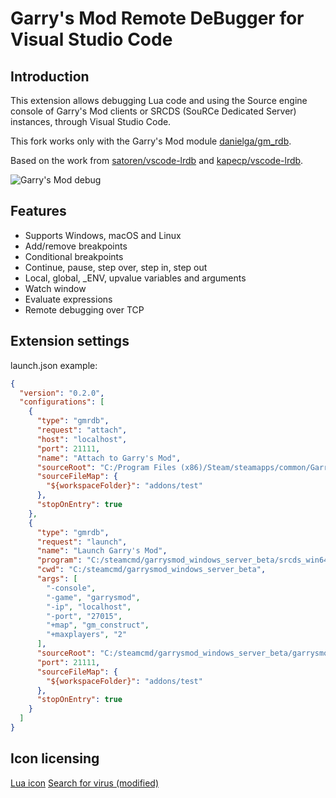 # Garry's Mod Remote DeBugger for Visual Studio Code

## Introduction

This extension allows debugging Lua code and using the Source engine console
of Garry's Mod clients or SRCDS (SouRCe Dedicated Server) instances,
through Visual Studio Code.

This fork works only with the Garry's Mod module
[danielga/gm_rdb](https://github.com/danielga/gm_rdb).

Based on the work from
[satoren/vscode-lrdb](https://github.com/satoren/vscode-lrdb) and
[kapecp/vscode-lrdb](https://github.com/kapecp/vscode-lrdb).

![Garry's Mod debug](https://raw.githubusercontent.com/danielga/vscode-gmrdb/master/images/lrdb.gif)

## Features

- Supports Windows, macOS and Linux
- Add/remove breakpoints
- Conditional breakpoints
- Continue, pause, step over, step in, step out
- Local, global, \_ENV, upvalue variables and arguments
- Watch window
- Evaluate expressions
- Remote debugging over TCP

## Extension settings

launch.json example:

```json
{
  "version": "0.2.0",
  "configurations": [
    {
      "type": "gmrdb",
      "request": "attach",
      "host": "localhost",
      "port": 21111,
      "name": "Attach to Garry's Mod",
      "sourceRoot": "C:/Program Files (x86)/Steam/steamapps/common/GarrysMod/garrysmod",
      "sourceFileMap": {
        "${workspaceFolder}": "addons/test"
      },
      "stopOnEntry": true
    },
    {
      "type": "gmrdb",
      "request": "launch",
      "name": "Launch Garry's Mod",
      "program": "C:/steamcmd/garrysmod_windows_server_beta/srcds_win64.exe",
      "cwd": "C:/steamcmd/garrysmod_windows_server_beta",
      "args": [
        "-console",
        "-game", "garrysmod",
        "-ip", "localhost",
        "-port", "27015",
        "+map", "gm_construct",
        "+maxplayers", "2"
      ],
      "sourceRoot": "C:/steamcmd/garrysmod_windows_server_beta/garrysmod",
      "port": 21111,
      "sourceFileMap": {
        "${workspaceFolder}": "addons/test"
      },
      "stopOnEntry": true
    }
  ]
}
```

## Icon licensing

[Lua icon](https://www.lua.org/images)
[Search for virus (modified)](https://www.flaticon.com/free-icon/search-for-virus_95496)
